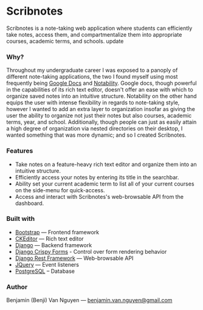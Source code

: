 # Scribnotes

Scribnotes is a note-taking web application where students can efficiently take notes, access them, and compartmentalize them into appropriate courses, academic terms, and schools.
update

### Why?

Throughout my undergraduate career I was exposed to a panoply of different note-taking applications, the two I found myself using most frequently being [Google Docs](https://docs.google.com/document/u/0/) and [Notability](https://www.gingerlabs.com/). Google docs, though powerful in the capabilities of its rich text editor, doesn't offer an ease with which to organize saved notes into an intuitive structure. Notability on the other hand equips the user with intense flexibility in regards to note-taking style, however I wanted to add an extra layer to organization insofar as giving the user the ability to organize not just their notes but also courses, academic terms, year, and school. Additionally, though people can just as easily attain a high degree of organization via nested directories on their desktop, I wanted something that was more dynamic; and so I created Scribnotes.

### Features

* Take notes on a feature-heavy rich text editor and organize them into an intuitive structure.
* Efficiently access your notes by entering its title in the searchbar.
* Ability set your current academic term to list all of your current courses on the side-menu for quick-access.
* Access and interact with Scribnotes's web-browsable API from the dashboard.

### Built with

* [Bootstrap](https://getbootstrap.com/) — Frontend framework
* [CKEditor](https://ckeditor.com/) — Rich text editor
* [Django](https://www.djangoproject.com/) — Backend framework
* [Django Crispy Forms](https://django-crispy-forms.readthedocs.io/en/latest/) - Control over form rendering behavior
* [Django Rest Framework](https://www.django-rest-framework.org/) — Web-browsable API
* [JQuery](https://jquery.com/) — Event listeners
* [PostgreSQL](https://www.postgresql.org/) – Database


### Author

Benjamin (Benji) Van Nguyen — benjamin.van.nguyen@gmail.com
